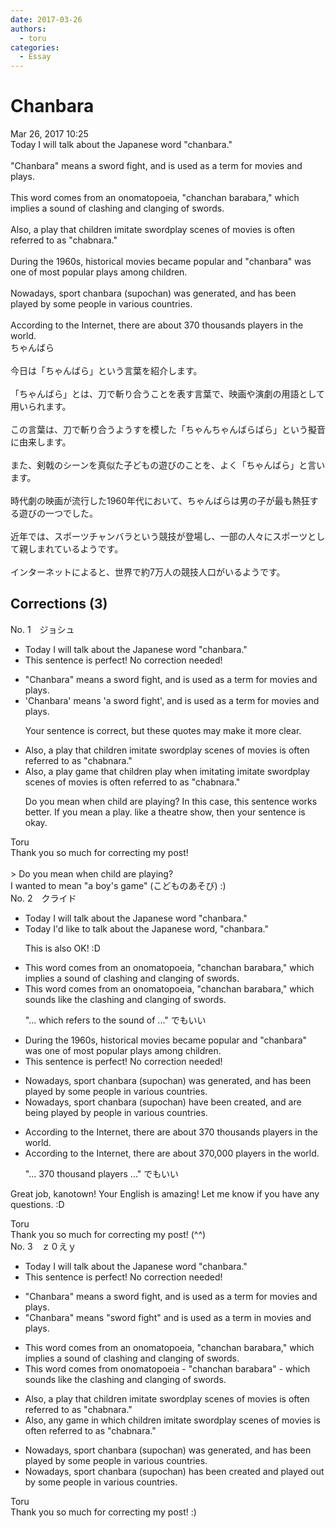 ```yaml
---
date: 2017-03-26
authors:
  - toru
categories:
  - Essay
---
```


<h1 id="subject_show">Chanbara</h1>
<div class="date">Mar 26, 2017 10:25</div>
<div id="post"><div id="body_show_ori">
Today I will talk about the Japanese word "chanbara."<br/><br/>"Chanbara" means a sword fight, and is used as a term for movies and plays.<br/><br/>This word comes from an onomatopoeia, "chanchan barabara," which implies a sound of clashing and clanging of swords.<br/><br/>Also, a play that children imitate swordplay scenes of movies is often referred to as "chabnara."<br/><br/>During the 1960s, historical movies became popular and "chanbara" was one of most popular plays among children.<br/><br/>Nowadays, sport chanbara (supochan) was generated, and has been played by some people in various countries.<br/><br/>According to the Internet, there are about 370 thousands players in the world.
</div></div>

<!-- more -->

<div id="post_ja"><div id="body_show_mo">
ちゃんばら<br/><br/>今日は「ちゃんばら」という言葉を紹介します。<br/><br/>「ちゃんばら」とは、刀で斬り合うことを表す言葉で、映画や演劇の用語として用いられます。<br/><br/>この言葉は、刀で斬り合うようすを模した「ちゃんちゃんばらばら」という擬音に由来します。<br/><br/>また、剣戟のシーンを真似た子どもの遊びのことを、よく「ちゃんばら」と言います。<br/><br/>時代劇の映画が流行した1960年代において、ちゃんばらは男の子が最も熱狂する遊びの一つでした。<br/><br/>近年では、スポーツチャンバラという競技が登場し、一部の人々にスポーツとして親しまれているようです。<br/><br/>インターネットによると、世界で約7万人の競技人口がいるようです。
</div></div>

## Corrections (3)
<div id="block"><div class="first_name"> No. 1　<span class="just_name">ジョシュ</span></div><div id="block2">
<ul class="correction_field">
<li class="incorrect">Today I will talk about the Japanese word "chanbara."</li>
<li class="corrected perfect">This sentence is perfect! No correction needed!</li>
</ul>
<ul class="correction_field">
<li class="incorrect">"Chanbara" means a sword fight, and is used as a term for movies and plays.</li>
<li class="corrected correct">
<span class="f_blue">'</span>Chanbara<span class="f_blue">'</span> means <span class="f_blue">'</span>a sword fight<span class="f_blue">'</span>, and is used as a term for movies and plays.
<p class="correction_comment">Your sentence is correct, but these quotes may make it more clear.</p>
</li>
</ul>
<ul class="correction_field">
<li class="incorrect">Also, a play that children imitate swordplay scenes of movies is often referred to as "chabnara."</li>
<li class="corrected correct">
Also, a <span class="sline"><span class="f_red">play</span></span> <span class="f_blue">game</span> that children <span class="f_blue">play when imitating</span> <span class="f_red"><span class="sline">imitate</span></span> swordplay scenes of movies is often referred to as "chabnara."
<p class="correction_comment">Do you mean when child are playing? In this case, this sentence works better. If you mean a play. like a theatre show, then your sentence is okay.</p>
</li>
</ul>
</div><div class="name"><span class="just_name">Toru</span><br>
Thank you so much for correcting my post! <br/><br/>&gt; Do you mean when child are playing?<br/>I wanted to mean "a boy's game" (こどものあそび) :)
</div>
</div>
<div id="block"><div class="first_name"> No. 2　<span class="just_name">クライド</span></div><div id="block2">
<ul class="correction_field">
<li class="incorrect">Today I will talk about the Japanese word "chanbara."</li>
<li class="corrected correct">
Today<span class="f_blue"> I'd like to talk about</span> the Japanese word, "chanbara."
<p class="correction_comment">This is also OK! :D</p>
</li>
</ul>
<ul class="correction_field">
<li class="incorrect">This word comes from an onomatopoeia, "chanchan barabara," which implies a sound of clashing and clanging of swords.</li>
<li class="corrected correct">
This word comes from an onomatopoeia, "chanchan barabara," which <span class="f_blue">sounds like</span> the clashing and clanging of swords.
<p class="correction_comment">"... which refers to the sound of ..." でもいい</p>
</li>
</ul>
<ul class="correction_field">
<li class="incorrect">During the 1960s, historical movies became popular and "chanbara" was one of most popular plays among children.</li>
<li class="corrected perfect">This sentence is perfect! No correction needed!</li>
</ul>
<ul class="correction_field">
<li class="incorrect">Nowadays, sport chanbara (supochan) was generated, and has been played by some people in various countries.</li>
<li class="corrected correct">
Nowadays, sport chanbara (supochan) <span class="f_blue">have been created</span>, and <span class="f_blue">are being played by people</span> in various countries.
</li>
</ul>
<ul class="correction_field">
<li class="incorrect">According to the Internet, there are about 370 thousands players in the world.</li>
<li class="corrected correct">
According to the Internet, there are about <span class="f_blue">370,000</span> players in the world.
<p class="correction_comment">"... 370 thousand players ..." でもいい</p>
</li>
</ul>
<p class="comment_small">
 Great job, kanotown! Your English is amazing! Let me know if you have any questions. :D
</p>

</div><div class="name"><span class="just_name">Toru</span><br>
Thank you so much for correcting my post! (^^)
</div>
</div>
<div id="block"><div class="first_name"> No. 3　<span class="just_name">ｚ０えｙ</span></div><div id="block2">
<ul class="correction_field">
<li class="incorrect">Today I will talk about the Japanese word "chanbara."</li>
<li class="corrected perfect">This sentence is perfect! No correction needed!</li>
</ul>
<ul class="correction_field">
<li class="incorrect">"Chanbara" means a sword fight, and is used as a term for movies and plays.</li>
<li class="corrected correct">
"Chanbara" means <span class="f_blue">"</span>sword fight<span class="f_blue">"</span> and is used as a term <span class="f_blue">in</span> movies and plays.
</li>
</ul>
<ul class="correction_field">
<li class="incorrect">This word comes from an onomatopoeia, "chanchan barabara," which implies a sound of clashing and clanging of swords.</li>
<li class="corrected correct">
This word comes from onomatopoeia - "chanchan barabara" - which <span class="f_blue">sounds like</span> the clashing and clanging of swords.
</li>
</ul>
<ul class="correction_field">
<li class="incorrect">Also, a play that children imitate swordplay scenes of movies is often referred to as "chabnara."</li>
<li class="corrected correct">
Also, any <span class="f_blue">game in which</span> children imitate swordplay scenes of movies is often referred to as "chabnara."
</li>
</ul>
<ul class="correction_field">
<li class="incorrect">Nowadays, sport chanbara (supochan) was generated, and has been played by some people in various countries.</li>
<li class="corrected correct">
Nowadays, sport chanbara (supochan) <span class="f_blue">has been created </span>and played out by some people in various countries.
</li>
</ul>
</div><div class="name"><span class="just_name">Toru</span><br>
Thank you so much for correcting my post! :)
</div>
</div>

